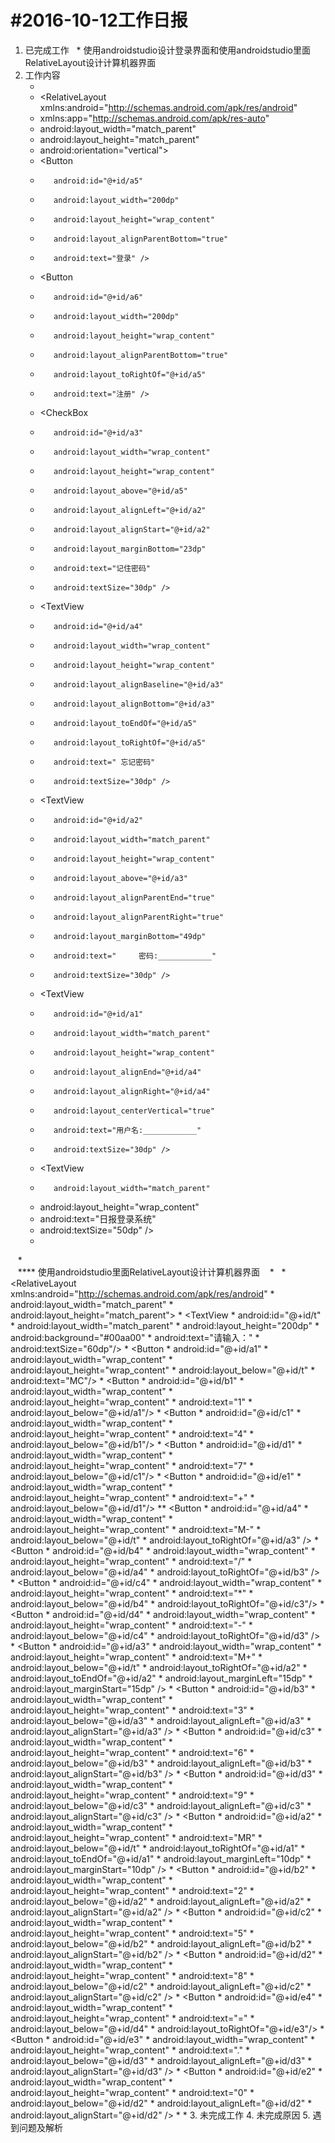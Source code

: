 #2016-10-12工作日报
===================


1. 已完成工作
   * 使用androidstudio设计登录界面和使用androidstudio里面RelativeLayout设计计算机器界面
2. 工作内容
    *  <?xml version="1.0" encoding="utf-8"?
    *    <RelativeLayout xmlns:android="http://schemas.android.com/apk/res/android"
    *    xmlns:app="http://schemas.android.com/apk/res-auto"
    *    android:layout_width="match_parent"
    *    android:layout_height="match_parent"
    *    android:orientation="vertical">
    *    <Button
    *        android:id="@+id/a5"
    *        android:layout_width="200dp"
    *        android:layout_height="wrap_content"
    *        android:layout_alignParentBottom="true"
    *        android:text="登录" />
    *    <Button
    *        android:id="@+id/a6"
    *        android:layout_width="200dp"
    *        android:layout_height="wrap_content"
    *        android:layout_alignParentBottom="true"
    *        android:layout_toRightOf="@+id/a5"
    *        android:text="注册" />
    *    <CheckBox
    *        android:id="@+id/a3"
    *        android:layout_width="wrap_content"
    *        android:layout_height="wrap_content"
    *        android:layout_above="@+id/a5"
    *        android:layout_alignLeft="@+id/a2"
    *        android:layout_alignStart="@+id/a2"
    *        android:layout_marginBottom="23dp"
    *        android:text="记住密码"
    *        android:textSize="30dp" />
    *    <TextView
    *        android:id="@+id/a4"
    *        android:layout_width="wrap_content"
    *        android:layout_height="wrap_content"
    *        android:layout_alignBaseline="@+id/a3"
    *        android:layout_alignBottom="@+id/a3"
    *        android:layout_toEndOf="@+id/a5"
    *        android:layout_toRightOf="@+id/a5"
    *        android:text=" 忘记密码"
    *        android:textSize="30dp" />
    *    <TextView
    *        android:id="@+id/a2"
    *        android:layout_width="match_parent"
    *        android:layout_height="wrap_content"
    *        android:layout_above="@+id/a3"
    *        android:layout_alignParentEnd="true"
    *        android:layout_alignParentRight="true"
    *        android:layout_marginBottom="49dp"
    *        android:text="     密码:____________"
    *        android:textSize="30dp" />
    *    <TextView
    *        android:id="@+id/a1"
    *        android:layout_width="match_parent"
    *        android:layout_height="wrap_content"
    *        android:layout_alignEnd="@+id/a4"
    *        android:layout_alignRight="@+id/a4"
    *        android:layout_centerVertical="true"
    *        android:text="用户名:____________"
    *        android:textSize="30dp" />
    *    <TextView
    *        android:layout_width="match_parent"
    *    android:layout_height="wrap_content"
    *    android:text="日报登录系统"
    *    android:textSize="50dp" />
    *  </RelativeLayout>
    *  
    **** 使用androidstudio里面RelativeLayout设计计算机器界面
    *   <?xml version="1.0" encoding="utf-8"?>
    *  <RelativeLayout xmlns:android="http://schemas.android.com/apk/res/android"
    *  android:layout_width="match_parent"
    *  android:layout_height="match_parent">
    *  <TextView
    *      android:id="@+id/t"
    *      android:layout_width="match_parent"
    *      android:layout_height="200dp"
    *      android:background="#00aa00"
    *      android:text="请输入："
    *      android:textSize="60dp"/>
    *  <Button
    *      android:id="@+id/a1"
    *      android:layout_width="wrap_content"
    *      android:layout_height="wrap_content"
    *      android:layout_below="@+id/t"
    *      android:text="MC"/>
    *  <Button
    *      android:id="@+id/b1"
    *      android:layout_width="wrap_content"
    *      android:layout_height="wrap_content"
    *      android:text="1"
    *      android:layout_below="@+id/a1"/>
    *  <Button
    *      android:id="@+id/c1"
    *      android:layout_width="wrap_content"
    *      android:layout_height="wrap_content"
    *      android:text="4"
    *      android:layout_below="@+id/b1"/>
    *  <Button
    *      android:id="@+id/d1"
    *      android:layout_width="wrap_content"
    *      android:layout_height="wrap_content"
    *      android:text="7"
    *      android:layout_below="@+id/c1"/>
    *  <Button
    *      android:id="@+id/e1"
    *      android:layout_width="wrap_content"
    *      android:layout_height="wrap_content"
    *      android:text="+"
    *      android:layout_below="@+id/d1"/>
    **  <Button
    *      android:id="@+id/a4"
    *      android:layout_width="wrap_content"
    *      android:layout_height="wrap_content"
    *      android:text="M-"
    *      android:layout_below="@+id/t"
    *      android:layout_toRightOf="@+id/a3" />
    *  <Button
    *      android:id="@+id/b4"
    *      android:layout_width="wrap_content"
    *      android:layout_height="wrap_content"
    *      android:text="/"
    *      android:layout_below="@+id/a4"
    *      android:layout_toRightOf="@+id/b3" />
    *  <Button
    *      android:id="@+id/c4"
    *      android:layout_width="wrap_content"
    *      android:layout_height="wrap_content"
    *      android:text="*"
    *      android:layout_below="@+id/b4"
    *      android:layout_toRightOf="@+id/c3"/>
    *  <Button
    *      android:id="@+id/d4"
    *      android:layout_width="wrap_content"
    *      android:layout_height="wrap_content"
    *      android:text="-"
    *      android:layout_below="@+id/c4"
    *      android:layout_toRightOf="@+id/d3" />
    *  <Button
    *      android:id="@+id/a3"
    *      android:layout_width="wrap_content"
    *      android:layout_height="wrap_content"
    *      android:text="M+"
    *      android:layout_below="@+id/t"
    *      android:layout_toRightOf="@+id/a2"
    *      android:layout_toEndOf="@+id/a2"
    *      android:layout_marginLeft="15dp"
    *      android:layout_marginStart="15dp" />
    *  <Button
    *      android:id="@+id/b3"
    *      android:layout_width="wrap_content"
    *      android:layout_height="wrap_content"
    *      android:text="3"
    *      android:layout_below="@+id/a3"
    *      android:layout_alignLeft="@+id/a3"
    *      android:layout_alignStart="@+id/a3" />
    *  <Button
    *      android:id="@+id/c3"
    *      android:layout_width="wrap_content"
    *      android:layout_height="wrap_content"
    *      android:text="6"
    *      android:layout_below="@+id/b3"
    *      android:layout_alignLeft="@+id/b3"
    *      android:layout_alignStart="@+id/b3" />
    *  <Button
    *      android:id="@+id/d3"
    *      android:layout_width="wrap_content"
    *      android:layout_height="wrap_content"
    *      android:text="9"
    *      android:layout_below="@+id/c3"
    *      android:layout_alignLeft="@+id/c3"
    *      android:layout_alignStart="@+id/c3" />
    *  <Button
    *      android:id="@+id/a2"
    *      android:layout_width="wrap_content"
    *      android:layout_height="wrap_content"
    *      android:text="MR"
    *      android:layout_below="@+id/t"
    *      android:layout_toRightOf="@+id/a1"
    *      android:layout_toEndOf="@+id/a1"
    *      android:layout_marginLeft="10dp"
    *      android:layout_marginStart="10dp" />
    *  <Button
    *      android:id="@+id/b2"
    *      android:layout_width="wrap_content"
    *      android:layout_height="wrap_content"
    *      android:text="2"
    *      android:layout_below="@+id/a2"
    *      android:layout_alignLeft="@+id/a2"
    *      android:layout_alignStart="@+id/a2" />
    *  <Button
    *      android:id="@+id/c2"
    *      android:layout_width="wrap_content"
    *      android:layout_height="wrap_content"
    *      android:text="5"
    *      android:layout_below="@+id/b2"
    *      android:layout_alignLeft="@+id/b2"
    *      android:layout_alignStart="@+id/b2" />
    *  <Button
    *      android:id="@+id/d2"
    *      android:layout_width="wrap_content"
    *      android:layout_height="wrap_content"
    *      android:text="8"
    *      android:layout_below="@+id/c2"
    *      android:layout_alignLeft="@+id/c2"
    *      android:layout_alignStart="@+id/c2" />
    *  <Button
    *      android:id="@+id/e4"
    *      android:layout_width="wrap_content"
    *      android:layout_height="wrap_content"
    *      android:text="="
    *      android:layout_below="@+id/d4"
    *      android:layout_toRightOf="@+id/e3"/>
    *  <Button
    *      android:id="@+id/e3"
    *      android:layout_width="wrap_content"
    *      android:layout_height="wrap_content"
    *      android:text="."
    *      android:layout_below="@+id/d3"
    *      android:layout_alignLeft="@+id/d3"
    *      android:layout_alignStart="@+id/d3" />
    *  <Button
    *      android:id="@+id/e2"
    *      android:layout_width="wrap_content"
    *      android:layout_height="wrap_content"
    *      android:text="0"
    *      android:layout_below="@+id/d2"
    *      android:layout_alignLeft="@+id/d2"
    *      android:layout_alignStart="@+id/d2" />
    *  </RelativeLayout>
    * 
3. 未完成工作
4. 未完成原因
5. 遇到问题及解析
